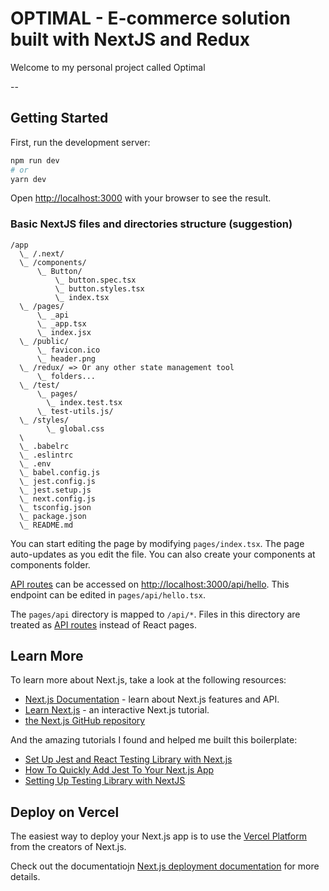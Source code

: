 # OPTIMAL - E-commerce solution built with NextJS and Redux

Welcome to my personal project called Optimal

--

## Getting Started

First, run the development server:

```bash
npm run dev
# or
yarn dev
```

Open [http://localhost:3000](http://localhost:3000) with your browser to see the result.

### Basic NextJS files and directories structure (suggestion)

```
/app
  \_ /.next/
  \_ /components/
      \_ Button/
          \_ button.spec.tsx
          \_ button.styles.tsx
          \_ index.tsx
  \_ /pages/
      \_ _api
      \_ _app.tsx
      \_ index.jsx
  \_ /public/
      \_ favicon.ico
      \_ header.png
  \_ /redux/ => Or any other state management tool
      \_ folders...
  \_ /test/
      \_ pages/
        \_ index.test.tsx
      \_ test-utils.js/
  \_ /styles/
        \_ global.css
  \
  \_ .babelrc
  \_ .eslintrc
  \_ .env
  \_ babel.config.js
  \_ jest.config.js
  \_ jest.setup.js
  \_ next.config.js
  \_ tsconfig.json
  \_ package.json
  \_ README.md

```

You can start editing the page by modifying `pages/index.tsx`. The page auto-updates as you edit the file. You can also create your components at components folder.

[API routes](https://nextjs.org/docs/api-routes/introduction) can be accessed on [http://localhost:3000/api/hello](http://localhost:3000/api/hello). This endpoint can be edited in `pages/api/hello.tsx`.

The `pages/api` directory is mapped to `/api/*`. Files in this directory are treated as [API routes](https://nextjs.org/docs/api-routes/introduction) instead of React pages.

## Learn More

To learn more about Next.js, take a look at the following resources:

- [Next.js Documentation](https://nextjs.org/docs) - learn about Next.js features and API.
- [Learn Next.js](https://nextjs.org/learn) - an interactive Next.js tutorial.
- [the Next.js GitHub repository](https://github.com/vercel/next.js/)

And the amazing tutorials I found and helped me built this boilerplate:

- [Set Up Jest and React Testing Library with Next.js](https://www.kyrelldixon.com/blog/setup-jest-and-react-testing-library-with-nextjs)
- [How To Quickly Add Jest To Your Next.js App](https://dev.to/ashconnolly/how-to-quickly-add-jest-to-your-next-js-app-1h32)
- [Setting Up Testing Library with NextJS](https://frontend-digest.com/setting-up-testing-library-with-nextjs-a9702cbde32d)

## Deploy on Vercel

The easiest way to deploy your Next.js app is to use the [Vercel Platform](https://vercel.com/new?utm_medium=default-template&filter=next.js&utm_source=create-next-app&utm_campaign=create-next-app-readme) from the creators of Next.js.

Check out the documentatiojn [Next.js deployment documentation](https://nextjs.org/docs/deployment) for more details.
